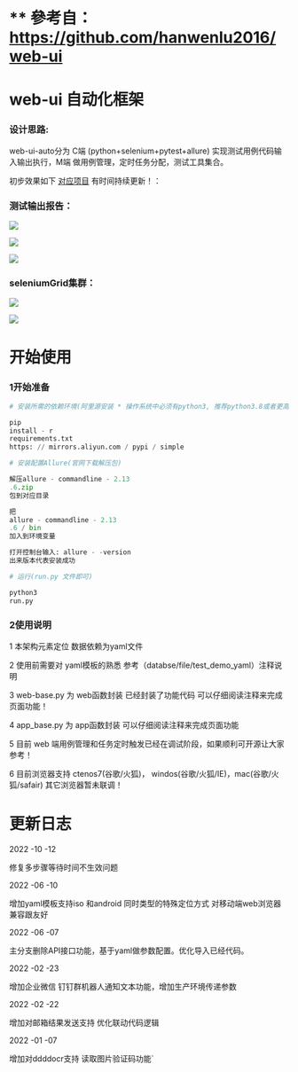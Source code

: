 # ** 參考自：https://github.com/hanwenlu2016/web-ui
# web-ui 自动化框架


### 设计思路:

web-ui-auto分为 C端 (python+selenium+pytest+allure) 实现测试用例代码输入输出执行，M端
做用例管理，定时任务分配，测试工具集合。


初步效果如下 [对应项目](https://github.com/Mika2016/Salvation) 有时间持续更新！：

### 测试输出报告：

![](https://github.com/Mika2016/web-ui/blob/main/doct/img/run001.jpg)

![](https://github.com/Mika2016/web-ui/blob/main/doct/img/run002.jpg)

![](https://github.com/Mika2016/web-ui/blob/main/doct/img/run003.jpg)

### seleniumGrid集群：

![](https://github.com/Mika2016/web-ui/blob/main/doct/img/run3.jpg)

![](https://github.com/Mika2016/web-ui/blob/main/doct/img/run4.jpg)

# 开始使用

### 1开始准备

```python
# 安装所需的依赖环境(阿里源安装 * 操作系统中必须有python3, 推荐python3.8或者更高版本)

pip
install - r
requirements.txt
https: // mirrors.aliyun.com / pypi / simple

# 安装配置Allure(官网下载解压包)

解压allure - commandline - 2.13
.6.zip
包到对应目录

把
allure - commandline - 2.13
.6 / bin
加入到环境变量

打开控制台输入: allure - -version
出来版本代表安装成功

# 运行(run.py 文件即可)

python3
run.py

```

### 2使用说明

1 本架构元素定位 数据依赖为yaml文件

2 使用前需要对 yaml模板的熟悉 参考（databse/file/test_demo_yaml）注释说明

3 web-base.py 为 web函数封装 已经封装了功能代码 可以仔细阅读注释来完成页面功能！

4 app_base.py 为 app函数封装 可以仔细阅读注释来完成页面功能

5 目前 web 端用例管理和任务定时触发已经在调试阶段，如果顺利可开源让大家参考！

6 目前浏览器支持 ctenos7(谷歌/火狐)， windos(谷歌/火狐/IE)，mac(谷歌/火狐/safair) 其它浏览器暂未联调！

# 更新日志

2022 -10 -12

修复多步骤等待时间不生效问题

2022 -06 -10

增加yaml模板支持iso 和android 同时类型的特殊定位方式 对移动端web浏览器兼容跟友好

2022 -06 -07

主分支删除API接口功能，基于yaml做参数配置。优化导入已经代码。

2022 -02 -23

增加企业微信 钉钉群机器人通知文本功能，增加生产环境传递参数

2022 -02 -22

增加对邮箱结果发送支持 优化联动代码逻辑

2022 -01 -07

增加对ddddocr支持 读取图片验证码功能`


